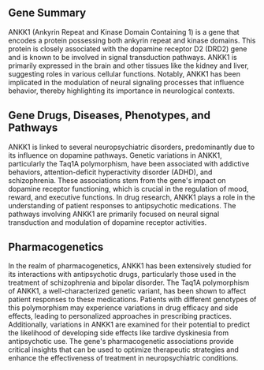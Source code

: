 ## Gene Summary
ANKK1 (Ankyrin Repeat and Kinase Domain Containing 1) is a gene that encodes a protein possessing both ankyrin repeat and kinase domains. This protein is closely associated with the dopamine receptor D2 (DRD2) gene and is known to be involved in signal transduction pathways. ANKK1 is primarily expressed in the brain and other tissues like the kidney and liver, suggesting roles in various cellular functions. Notably, ANKK1 has been implicated in the modulation of neural signaling processes that influence behavior, thereby highlighting its importance in neurological contexts.

## Gene Drugs, Diseases, Phenotypes, and Pathways
ANKK1 is linked to several neuropsychiatric disorders, predominantly due to its influence on dopamine pathways. Genetic variations in ANKK1, particularly the Taq1A polymorphism, have been associated with addictive behaviors, attention-deficit hyperactivity disorder (ADHD), and schizophrenia. These associations stem from the gene's impact on dopamine receptor functioning, which is crucial in the regulation of mood, reward, and executive functions. In drug research, ANKK1 plays a role in the understanding of patient responses to antipsychotic medications. The pathways involving ANKK1 are primarily focused on neural signal transduction and modulation of dopamine receptor activities.

## Pharmacogenetics
In the realm of pharmacogenetics, ANKK1 has been extensively studied for its interactions with antipsychotic drugs, particularly those used in the treatment of schizophrenia and bipolar disorder. The Taq1A polymorphism of ANKK1, a well-characterized genetic variant, has been shown to affect patient responses to these medications. Patients with different genotypes of this polymorphism may experience variations in drug efficacy and side effects, leading to personalized approaches in prescribing practices. Additionally, variations in ANKK1 are examined for their potential to predict the likelihood of developing side effects like tardive dyskinesia from antipsychotic use. The gene's pharmacogenetic associations provide critical insights that can be used to optimize therapeutic strategies and enhance the effectiveness of treatment in neuropsychiatric conditions.